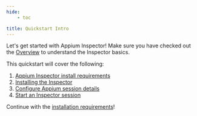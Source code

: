 ```yaml
---
hide:
    - toc

title: Quickstart Intro
---
```


Let's get started with Appium Inspector! Make sure you have checked out the
[Overview](../overview.md) to understand the Inspector basics.

This quickstart will cover the following:

1. [Appium Inspector install requirements](./requirements.md)
2. [Installing the Inspector](./installation.md)
3. [Configure Appium session details](./starting-a-session.md)
4. [Start an Inspector session](./starting-a-session.md#launching-the-session)

Continue with the [installation requirements](./requirements.md)!
